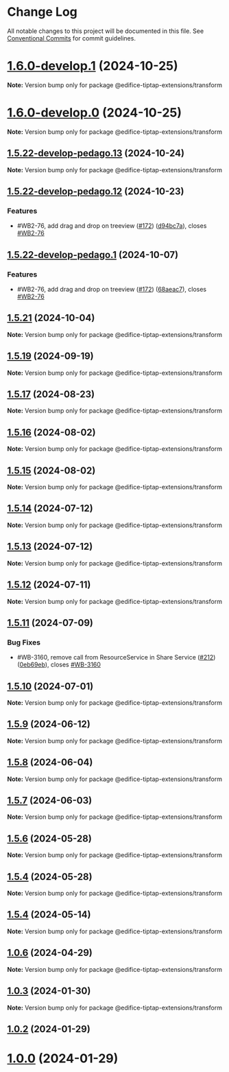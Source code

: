 # Change Log

All notable changes to this project will be documented in this file.
See [Conventional Commits](https://conventionalcommits.org) for commit guidelines.

# [1.6.0-develop.1](https://github.com/opendigitaleducation/edifice-tiptap-extensions/compare/v1.6.0-develop.0...v1.6.0-develop.1) (2024-10-25)

**Note:** Version bump only for package @edifice-tiptap-extensions/transform

# [1.6.0-develop.0](https://github.com/opendigitaleducation/edifice-tiptap-extensions/compare/v1.5.22-develop-pedago.15...v1.6.0-develop.0) (2024-10-25)

**Note:** Version bump only for package @edifice-tiptap-extensions/transform

## [1.5.22-develop-pedago.13](https://github.com/opendigitaleducation/edifice-tiptap-extensions/compare/v1.5.22-develop-pedago.12...v1.5.22-develop-pedago.13) (2024-10-24)

**Note:** Version bump only for package @edifice-tiptap-extensions/transform

## [1.5.22-develop-pedago.12](https://github.com/opendigitaleducation/edifice-tiptap-extensions/compare/v1.5.22...v1.5.22-develop-pedago.12) (2024-10-23)

### Features

- #WB2-76, add drag and drop on treeview ([#172](https://github.com/opendigitaleducation/edifice-tiptap-extensions/issues/172)) ([d94bc7a](https://github.com/opendigitaleducation/edifice-tiptap-extensions/commit/d94bc7abbbd7950d53aa264b86a72b6fd170db8a)), closes [#WB2-76](https://github.com/opendigitaleducation/edifice-tiptap-extensions/issues/WB2-76)

## [1.5.22-develop-pedago.1](https://github.com/opendigitaleducation/edifice-tiptap-extensions/compare/v1.5.21...v1.5.22-develop-pedago.1) (2024-10-07)

### Features

- #WB2-76, add drag and drop on treeview ([#172](https://github.com/opendigitaleducation/edifice-tiptap-extensions/issues/172)) ([68aeac7](https://github.com/opendigitaleducation/edifice-tiptap-extensions/commit/68aeac717f4659e11db23882d22f7a75cf590ff3)), closes [#WB2-76](https://github.com/opendigitaleducation/edifice-tiptap-extensions/issues/WB2-76)

## [1.5.21](https://github.com/opendigitaleducation/edifice-tiptap-extensions/compare/v1.5.21-develop.0...v1.5.21) (2024-10-04)

**Note:** Version bump only for package @edifice-tiptap-extensions/transform

## [1.5.19](https://github.com/opendigitaleducation/edifice-tiptap-extensions/compare/v1.5.19-develop.2...v1.5.19) (2024-09-19)

**Note:** Version bump only for package @edifice-tiptap-extensions/transform

## [1.5.17](https://github.com/opendigitaleducation/edifice-tiptap-extensions/compare/v1.5.17-develop.1...v1.5.17) (2024-08-23)

**Note:** Version bump only for package @edifice-tiptap-extensions/transform

## [1.5.16](https://github.com/opendigitaleducation/edifice-tiptap-extensions/compare/v1.5.16-develop.0...v1.5.16) (2024-08-02)

**Note:** Version bump only for package @edifice-tiptap-extensions/transform

## [1.5.15](https://github.com/opendigitaleducation/edifice-tiptap-extensions/compare/v1.5.15-develop.2...v1.5.15) (2024-08-02)

**Note:** Version bump only for package @edifice-tiptap-extensions/transform

## [1.5.14](https://github.com/opendigitaleducation/edifice-tiptap-extensions/compare/v1.5.14-develop.0...v1.5.14) (2024-07-12)

**Note:** Version bump only for package @edifice-tiptap-extensions/transform

## [1.5.13](https://github.com/opendigitaleducation/edifice-tiptap-extensions/compare/v1.5.13-develop.2...v1.5.13) (2024-07-12)

**Note:** Version bump only for package @edifice-tiptap-extensions/transform

## [1.5.12](https://github.com/opendigitaleducation/edifice-tiptap-extensions/compare/v1.5.12-develop.2...v1.5.12) (2024-07-11)

**Note:** Version bump only for package @edifice-tiptap-extensions/transform

## [1.5.11](https://github.com/opendigitaleducation/edifice-tiptap-extensions/compare/v1.5.10...v1.5.11) (2024-07-09)

### Bug Fixes

- #WB-3160, remove call from ResourceService in Share Service ([#212](https://github.com/opendigitaleducation/edifice-tiptap-extensions/issues/212)) ([0eb69eb](https://github.com/opendigitaleducation/edifice-tiptap-extensions/commit/0eb69ebc4ed2e0b9d618d411acd4e399920ff85c)), closes [#WB-3160](https://github.com/opendigitaleducation/edifice-tiptap-extensions/issues/WB-3160)

## [1.5.10](https://github.com/opendigitaleducation/edifice-tiptap-extensions/compare/v1.5.10-develop.7...v1.5.10) (2024-07-01)

**Note:** Version bump only for package @edifice-tiptap-extensions/transform

## [1.5.9](https://github.com/opendigitaleducation/edifice-tiptap-extensions/compare/v1.5.9-develop.5...v1.5.9) (2024-06-12)

**Note:** Version bump only for package @edifice-tiptap-extensions/transform

## [1.5.8](https://github.com/opendigitaleducation/edifice-tiptap-extensions/compare/v1.5.8-develop.1...v1.5.8) (2024-06-04)

**Note:** Version bump only for package @edifice-tiptap-extensions/transform

## [1.5.7](https://github.com/opendigitaleducation/edifice-tiptap-extensions/compare/v1.5.5...v1.5.7) (2024-06-03)

**Note:** Version bump only for package @edifice-tiptap-extensions/transform

## [1.5.6](https://github.com/opendigitaleducation/edifice-tiptap-extensions/compare/v1.5.4-develop.22...v1.5.6) (2024-05-28)

**Note:** Version bump only for package @edifice-tiptap-extensions/transform

## [1.5.4](https://github.com/opendigitaleducation/edifice-tiptap-extensions/compare/v1.5.4-develop.22...v1.5.4) (2024-05-28)

**Note:** Version bump only for package @edifice-tiptap-extensions/transform

## [1.5.4](https://github.com/opendigitaleducation/edifice-tiptap-extensions/compare/v1.5.4-develop.7...v1.5.4) (2024-05-14)

**Note:** Version bump only for package @edifice-tiptap-extensions/transform

## [1.0.6](https://github.com/opendigitaleducation/edifice-tiptap-extensions/compare/v1.0.6-develop.2...v1.0.6) (2024-04-29)

**Note:** Version bump only for package @edifice-tiptap-extensions/transform

## [1.0.3](https://github.com/opendigitaleducation/edifice-tiptap-extensions/compare/v1.0.2...v1.0.3) (2024-01-30)

**Note:** Version bump only for package @edifice-tiptap-extensions/transform

## [1.0.2](https://github.com/opendigitaleducation/edifice-tiptap-extensions/compare/v1.0.1...v1.0.2) (2024-01-29)

# [1.0.0](https://github.com/opendigitaleducation/edifice-tiptap-extensions/compare/v1.0.1-dev.6...v1.0.0) (2024-01-29)
